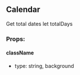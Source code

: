 ## Calendar
Get total dates
  let totalDays

### Props:

#### className
 - type: string,
  background

